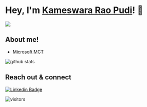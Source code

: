 # Hey, I'm <a href="https://www.linkedin.com/in/kameswara-rao-pudi-296a8a18/" target="_blank">Kameswara Rao Pudi</a>! 👋


<a href= "https://www.linkedin.com/in/kameswara-rao-pudi-296a8a18/"><img src="https://img.icons8.com/nolan/50/linkedin.png"/></a>

## About me!

* <a href="https://www.credly.com/badges/cd19ab96-fff6-47f7-bec4-ec5eee10b183">Microsoft MCT</a>

<img src="https://github-readme-stats.vercel.app/api/?username=kameshpudi&show_icons=true&count_private=true&title_color=fffffff&icon_color=000000&text_color=000000" alt="github stats"/>


## Reach out & connect

[![Linkedin Badge](https://img.shields.io/badge/Kamesh-follow%20on%20linkedin-blue?style=for-the-badge&logo=linkedin)](https://www.linkedin.com/in/kameswara-rao-pudi-296a8a18/)

![visitors](https://img.shields.io/badge/dynamic/json?color=informational&label=visitor%20count&query=value&url=https%3A%2F%2Fapi.countapi.xyz%2Fhit%2Fkameshpudi.kameshpudi%2Freadme)
